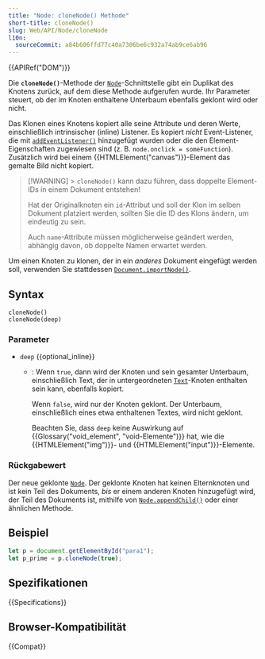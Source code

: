 ```yaml
---
title: "Node: cloneNode() Methode"
short-title: cloneNode()
slug: Web/API/Node/cloneNode
l10n:
  sourceCommit: a84b606ffd77c40a7306be6c932a74ab9ce6ab96
---
```


{{APIRef("DOM")}}

Die **`cloneNode()`**-Methode der [`Node`](/de/docs/Web/API/Node)-Schnittstelle
gibt ein Duplikat des Knotens zurück, auf dem diese Methode aufgerufen wurde.
Ihr Parameter steuert, ob der im Knoten enthaltene Unterbaum ebenfalls geklont wird oder nicht.

Das Klonen eines Knotens kopiert alle seine Attribute und deren Werte,
einschließlich intrinsischer (inline) Listener. Es kopiert _nicht_ Event-Listener, die mit [`addEventListener()`](/de/docs/Web/API/EventTarget/addEventListener) hinzugefügt wurden oder
die den Element-Eigenschaften zugewiesen sind (z. B. `node.onclick = someFunction`).
Zusätzlich wird bei einem {{HTMLElement("canvas")}}-Element das gemalte Bild nicht kopiert.

> [!WARNING] > `cloneNode()` kann dazu führen, dass doppelte Element-IDs in einem Dokument entstehen!
>
> Hat der Originalknoten ein `id`-Attribut und soll
> der Klon im selben Dokument platziert werden, sollten Sie die ID des Klons
> ändern, um eindeutig zu sein.
>
> Auch `name`-Attribute müssen möglicherweise geändert werden,
> abhängig davon, ob doppelte Namen erwartet werden.

Um einen Knoten zu klonen, der in ein _anderes_ Dokument eingefügt werden soll, verwenden Sie stattdessen
[`Document.importNode()`](/de/docs/Web/API/Document/importNode).

## Syntax

```js-nolint
cloneNode()
cloneNode(deep)
```

### Parameter

- `deep` {{optional_inline}}

  - : Wenn `true`, dann wird der Knoten und sein gesamter Unterbaum,
    einschließlich Text, der in untergeordneten [`Text`](/de/docs/Web/API/Text)-Knoten enthalten sein kann,
    ebenfalls kopiert.

    Wenn `false`, wird nur der Knoten geklont.
    Der Unterbaum, einschließlich eines etwa enthaltenen Textes, wird nicht geklont.

    Beachten Sie, dass `deep` keine Auswirkung auf {{Glossary("void_element", "void-Elemente")}} hat,
    wie die {{HTMLElement("img")}}- und {{HTMLElement("input")}}-Elemente.

### Rückgabewert

Der neue geklonte [`Node`](/de/docs/Web/API/Node).
Der geklonte Knoten hat keinen Elternknoten und ist kein Teil des Dokuments,
_bis_ er einem anderen Knoten hinzugefügt wird, der Teil des Dokuments ist,
mithilfe von [`Node.appendChild()`](/de/docs/Web/API/Node/appendChild) oder einer ähnlichen Methode.

## Beispiel

```js
let p = document.getElementById("para1");
let p_prime = p.cloneNode(true);
```

## Spezifikationen

{{Specifications}}

## Browser-Kompatibilität

{{Compat}}

